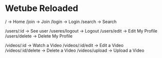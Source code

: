 # Wetube Reloaded

/ -> Home
/join -> Join
/login -> Login
/search -> Search


/users/:id -> See user
/useres/logout -> Logout
/users/edit -> Edit My Profile
/users/delete -> Delete My Profile


/videos/:id -> Watch a Video
/videos/:id/edit -> Edit a Video
/videos/:id/delete -> Delete a Video
/videos/upload -> Upload a Video
